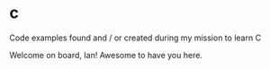 # c
Code examples found and / or created during my mission to learn C

Welcome on board, Ian!
Awesome to have you here.
